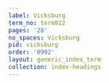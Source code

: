 ```yaml
---
label: Vicksburg
term_no: term822
pages: '28'
no_spaces: Vicksburg
pid: vicksburg
order: '0992'
layout: generic_index_term
collection: index-headings
---
```

